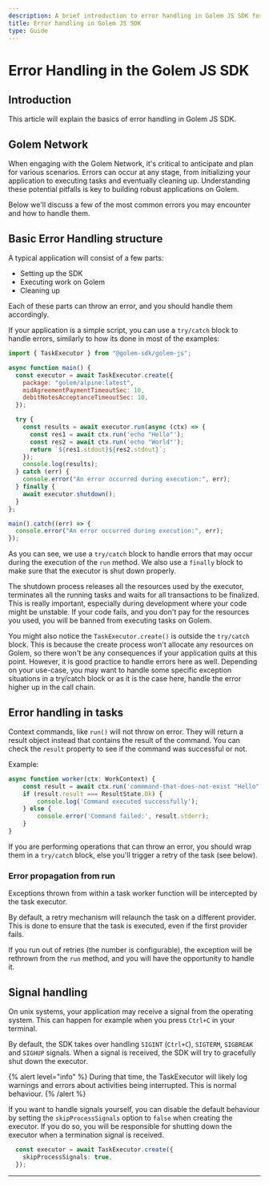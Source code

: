 ```yaml
---
description: A brief introduction to error handling in Golem JS SDK for application developers.
title: Error handling in Golem JS SDK
type: Guide
---
```



# Error Handling in the Golem JS SDK

## Introduction

This article will explain the basics of error handling in Golem JS SDK.

## Golem Network

When engaging with the Golem Network, it's critical to anticipate and plan for various scenarios. Errors can occur at any stage, from initializing your application to executing tasks and eventually cleaning up. Understanding these potential pitfalls is key to building robust applications on Golem.

Below we'll discuss a few of the most common errors you may encounter and how to handle them.

## Basic Error Handling structure

A typical application will consist of a few parts:
- Setting up the SDK
- Executing work on Golem
- Cleaning up

Each of these parts can throw an error, and you should handle them accordingly.

If your application is a simple script, you can use a `try/catch` block to handle errors, similarly to how its done in most of the examples:

```javascript
import { TaskExecutor } from "@golem-sdk/golem-js";

async function main() {
  const executor = await TaskExecutor.create({
    package: "golem/alpine:latest",
    midAgreementPaymentTimeoutSec: 10,
    debitNotesAcceptanceTimeoutSec: 10,
  });

  try {
    const results = await executor.run(async (ctx) => {
      const res1 = await ctx.run('echo "Hello"');
      const res2 = await ctx.run('echo "World"');
      return `${res1.stdout}${res2.stdout}`;
    });
    console.log(results);
  } catch (err) {
    console.error("An error occurred during execution:", err);
  } finally {
    await executor.shutdown();
  }
};

main().catch((err) => {
  console.error("An error occurred during execution:", err);
});
```

As you can see, we use a `try/catch` block to handle errors that may occur during the execution of the `run` method.
We also use a `finally` block to make sure that the executor is shut down properly.

The shutdown process releases all the resources used by the executor, terminates all the running tasks and waits for all transactions to be finalized.
This is really important, especially during development where your code might be unstable.
If your code fails, and you don't pay for the resources you used, you will be banned from executing tasks on Golem.

You might also notice the `TaskExecutor.create()` is outside the `try/catch` block.
This is because the create process won't allocate any resources on Golem, so there won't be any consequences if your application quits at this point.
However, it is good practice to handle errors here as well.
Depending on your use-case, you may want to handle some specific exception situations in a try/catch block
or as it is the case here, handle the error higher up in the call chain.


## Error handling in tasks

Context commands, like `run()` will not throw on error.
They will return a result object instead that contains the result of the command.
You can check the `result` property to see if the command was successful or not.

Example:

```typescript
async function worker(ctx: WorkContext) {
    const result = await ctx.run('commmand-that-does-not-exist "Hello"');
    if (result.result === ResultState.Ok) {
        console.log('Command executed successfully');
    } else {
        console.error('Command failed:', result.stderr);
    }
}
```

If you are performing operations that can throw an error, you should wrap them in a `try/catch` block,
else you'll trigger a retry of the task (see below).

### Error propagation from run

Exceptions thrown from within a task worker function will be intercepted by the task executor.

By default, a retry mechanism will relaunch the task on a different provider.
This is done to ensure that the task is executed, even if the first provider fails.

If you run out of retries (the number is configurable), the exception will be rethrown from the `run` method,
and you will have the opportunity to handle it.


## Signal handling

On unix systems, your application may receive a signal from the operating system.
This can happen for example when you press `Ctrl+C` in your terminal.

By default, the SDK takes over handling `SIGINT` (`Ctrl+C`), `SIGTERM`, `SIGBREAK` and `SIGHUP` signals.
When a signal is received, the SDK will try to gracefully shut down the executor.

{% alert level="info" %}
During that time, the TaskExecutor will likely log warnings and errors about activities being interrupted. This is normal behaviour.
{% /alert %}

If you want to handle signals yourself, you can disable the default behaviour by setting the `skipProcessSignals` option to `false` when creating the executor.
If you do so, you will be responsible for shutting down the executor when a termination signal is received.

```typescript
  const executor = await TaskExecutor.create({
    skipProcessSignals: true,
  });
```


---
